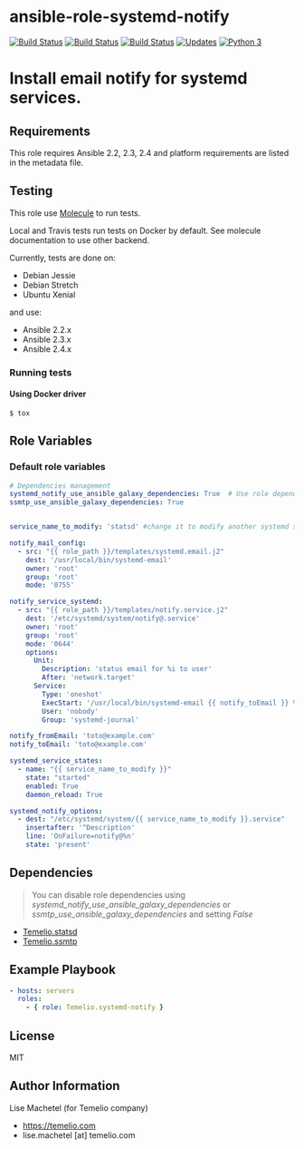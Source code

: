 # ansible-role-systemd-notify

[![Build Status](https://travis-ci.org/Temelio/ansible-role-systemd-notify.svg?branch=master)](https://travis-ci.org/Temelio/ansible-role-systemd-notify)
[![Build Status](https://img.shields.io/travis/Temelio/ansible-role-systemd-notify/master.svg?label=travis_master)](https://travis-ci.org/Temelio/ansible-role-systemd-notify)
[![Build Status](https://img.shields.io/travis/Temelio/ansible-role-systemd-notify/develop.svg?label=travis_develop)](https://travis-ci.org/Temelio/ansible-role-systemd-notify)
[![Updates](https://pyup.io/repos/github/Temelio/ansible-role-systemd-notify/shield.svg)](https://pyup.io/repos/github/Temelio/ansible-role-systemd-notify/)
[![Python 3](https://pyup.io/repos/github/Temelio/ansible-role-systemd-notify/python-3-shield.svg)](https://pyup.io/repos/github/Temelio/ansible-role-systemd-notify/)

Install email notify for systemd services.
=======


## Requirements

This role requires Ansible 2.2, 2.3, 2.4
and platform requirements are listed in the metadata file.

## Testing

This role use [Molecule](https://github.com/metacloud/molecule/) to run tests.

Local and Travis tests run tests on Docker by default.
See molecule documentation to use other backend.

Currently, tests are done on:
- Debian Jessie
- Debian Stretch
- Ubuntu Xenial

and use:
- Ansible 2.2.x
- Ansible 2.3.x
- Ansible 2.4.x

### Running tests

#### Using Docker driver

```
$ tox
```

## Role Variables

### Default role variables

``` yaml
# Dependencies management
systemd_notify_use_ansible_galaxy_dependencies: True  # Use role dependencies in meta
ssmtp_use_ansible_galaxy_dependencies: True


service_name_to_modify: 'statsd' #change it to modify another systemd service

notify_mail_config:
  - src: "{{ role_path }}/templates/systemd.email.j2"
    dest: '/usr/local/bin/systemd-email'
    owner: 'root'
    group: 'root'
    mode: '0755'

notify_service_systemd:
  - src: "{{ role_path }}/templates/notify.service.j2"
    dest: '/etc/systemd/system/notify@.service'
    owner: 'root'
    group: 'root'
    mode: '0644'
    options:
      Unit:
        Description: 'status email for %i to user'
        After: 'network.target'
      Service:
        Type: 'oneshot'
        ExecStart: '/usr/local/bin/systemd-email {{ notify_toEmail }} %i'
        User: 'nobody'
        Group: 'systemd-journal'

notify_fromEmail: 'toto@example.com'
notify_toEmail: 'toto@example.com'

systemd_service_states:
  - name: "{{ service_name_to_modify }}"
    state: "started"
    enabled: True
    daemon_reload: True

systemd_notify_options:
  - dest: "/etc/systemd/system/{{ service_name_to_modify }}.service"
    insertafter: '^Description'
    line: 'OnFailure=notify@%n'
    state: 'present'
```

## Dependencies

> You can disable role dependencies using *systemd_notify_use_ansible_galaxy_dependencies* or *ssmtp_use_ansible_galaxy_dependencies* and setting *False*

* [Temelio.statsd](https://galaxy.ansible.com/Temelio/statsd/)
* [Temelio.ssmtp](https://galaxy.ansible.com/Temelio/ssmtp/)


## Example Playbook

``` yaml
- hosts: servers
  roles:
    - { role: Temelio.systemd-notify }
```

## License

MIT

## Author Information

Lise Machetel (for Temelio company)
- https://temelio.com
- lise.machetel [at] temelio.com
